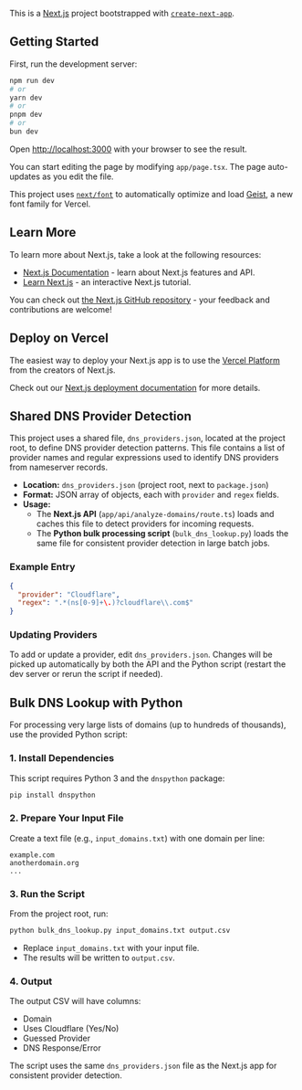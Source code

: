 This is a [Next.js](https://nextjs.org) project bootstrapped with [`create-next-app`](https://nextjs.org/docs/app/api-reference/cli/create-next-app).

## Getting Started

First, run the development server:

```bash
npm run dev
# or
yarn dev
# or
pnpm dev
# or
bun dev
```

Open [http://localhost:3000](http://localhost:3000) with your browser to see the result.

You can start editing the page by modifying `app/page.tsx`. The page auto-updates as you edit the file.

This project uses [`next/font`](https://nextjs.org/docs/app/building-your-application/optimizing/fonts) to automatically optimize and load [Geist](https://vercel.com/font), a new font family for Vercel.

## Learn More

To learn more about Next.js, take a look at the following resources:

- [Next.js Documentation](https://nextjs.org/docs) - learn about Next.js features and API.
- [Learn Next.js](https://nextjs.org/learn) - an interactive Next.js tutorial.

You can check out [the Next.js GitHub repository](https://github.com/vercel/next.js) - your feedback and contributions are welcome!

## Deploy on Vercel

The easiest way to deploy your Next.js app is to use the [Vercel Platform](https://vercel.com/new?utm_medium=default-template&filter=next.js&utm_source=create-next-app&utm_campaign=create-next-app-readme) from the creators of Next.js.

Check out our [Next.js deployment documentation](https://nextjs.org/docs/app/building-your-application/deploying) for more details.

## Shared DNS Provider Detection

This project uses a shared file, `dns_providers.json`, located at the project root, to define DNS provider detection patterns. This file contains a list of provider names and regular expressions used to identify DNS providers from nameserver records.

- **Location:** `dns_providers.json` (project root, next to `package.json`)
- **Format:** JSON array of objects, each with `provider` and `regex` fields.
- **Usage:**
  - The **Next.js API** (`app/api/analyze-domains/route.ts`) loads and caches this file to detect providers for incoming requests.
  - The **Python bulk processing script** (`bulk_dns_lookup.py`) loads the same file for consistent provider detection in large batch jobs.

### Example Entry
```json
{
  "provider": "Cloudflare",
  "regex": ".*(ns[0-9]+\.)?cloudflare\\.com$"
}
```

### Updating Providers
To add or update a provider, edit `dns_providers.json`. Changes will be picked up automatically by both the API and the Python script (restart the dev server or rerun the script if needed).

## Bulk DNS Lookup with Python

For processing very large lists of domains (up to hundreds of thousands), use the provided Python script:

### 1. Install Dependencies
This script requires Python 3 and the `dnspython` package:

```bash
pip install dnspython
```

### 2. Prepare Your Input File
Create a text file (e.g., `input_domains.txt`) with one domain per line:
```
example.com
anotherdomain.org
...
```

### 3. Run the Script
From the project root, run:

```bash
python bulk_dns_lookup.py input_domains.txt output.csv
```
- Replace `input_domains.txt` with your input file.
- The results will be written to `output.csv`.

### 4. Output
The output CSV will have columns:
- Domain
- Uses Cloudflare (Yes/No)
- Guessed Provider
- DNS Response/Error

The script uses the same `dns_providers.json` file as the Next.js app for consistent provider detection.
